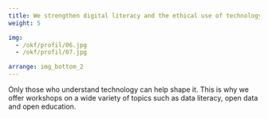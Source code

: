```yaml
---
title: We strengthen digital literacy and the ethical use of technology
weight: 5

img:
  - /okf/profil/06.jpg
  - /okf/profil/07.jpg

arrange: img_bottom_2
---
```


Only those who understand technology can help shape it. This is why we offer workshops on a wide variety of topics such as data literacy, open data and open education.
